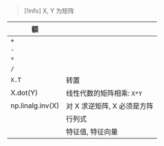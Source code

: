 > [!info]
> X, Y 为矩阵

| 额                |                   |
| ---------------- | ----------------- |
| `+`              |                   |
| `-`              |                   |
| `*`              |                   |
| `/`              |                   |
| `X.T`            | 转置                |
| X.dot(Y)         | 线性代数的矩阵相乘: `X*Y`  |
| np.linalg.inv(X) | 对 X 求逆矩阵, X 必须是方阵 |
|                  | 行列式               |
|                  | 特征值, 特征向量         |
